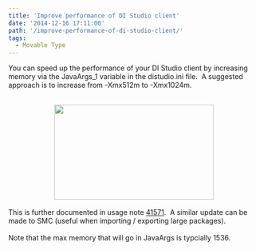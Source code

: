 ```yaml
---
title: 'Improve performance of DI Studio client'
date: '2014-12-16 17:11:00'
path: '/improve-performance-of-di-studio-client/'
tags:
  - Movable Type
---
```


You can speed up the performance of your DI Studio client by increasing memory via the JavaArgs_1 variable in the distudio.ini file. &nbsp;A suggested approach is to increase from -Xmx512m to -Xmx1024m.<br /><br /><div style="clear: both; text-align: center;"><a href="http://1.bp.blogspot.com/-xh_MDS3vU5o/VJBmthWv9yI/AAAAAAAAAho/5xGdrmpUqKU/s1600/DI_MemSize.PNG" style="margin-left: 1em; margin-right: 1em;"><img border="0" height="190" src="http://1.bp.blogspot.com/-xh_MDS3vU5o/VJBmthWv9yI/AAAAAAAAAho/5xGdrmpUqKU/s1600/DI_MemSize.PNG" width="320" /></a></div><div style="clear: both; text-align: center;"><br /></div><div style="clear: both; text-align: left;">This is further documented in usage note <a href="http://support.sas.com/kb/41/571.html">41571</a>. &nbsp;A similar update can be made to SMC (useful when importing / exporting large packages).</div><br />Note that the max memory that will go in JavaArgs is typcially 1536.
